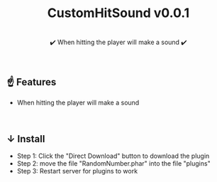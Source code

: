 <div align="center">
<h1>CustomHitSound v0.0.1<h1>
</div>
<p align="center">
✔️ When hitting the player will make a sound ✔️
</p>
  
<br>
  
## ☝ Features
- When hitting the player will make a sound
  
<br>
 
## ↓ Install
- Step 1: Click the "Direct Download" button to download the plugin
- Step 2: move the file "RandomNumber.phar" into the file "plugins"
- Step 3: Restart server for plugins to work
